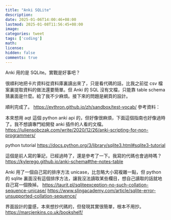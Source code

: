 ```yaml
---
title: "Anki SQLite"
description: 
date: 2025-01-06T14:00:46+08:00
lastmod: 2025-01-08T11:56:45+08:00
image: 
categories: tweet
tags: ['coding']
math: 
license: 
hidden: false
comments: true
---
```


Anki 用的是 SQLite。實戰是好事吧？

很順利地把卡片資料從資料庫裏讀出來了，只是看代碼的話，比我之前從 csv 檔案裏提取資料的做法還要簡單。但 Anki 的 SQL 沒有文檔，只能靠 table schema 猜裏面是什麼。給了我不少麻煩。接下來的問題是網頁的設計。

順利完成了。
https://evthron.github.io/zh/sandbox/test-vocab/
參考資料：

本來想用 aqt 這個 python anki api 的，但好像很麻煩，下面這個指南也好像過時了。我不想讀專門給開發 anki 插件的人看的文檔。
https://juliensobczak.com/write/2020/12/26/anki-scripting-for-non-programmers/

python tutorial
https://docs.python.org/3/library/sqlite3.html#sqlite3-tutorial

這個是前人寫的筆記，已經過時了，還是參考了一下。我寫的代碼也會過時嗎？
https://kylerego.github.io/anki-schema#the-notes-table

Anki 用了一個自己寫的排序方法 unicase，比忽略大小寫複雜一點，但 python 的 sqlite 裏面沒有這個排序方法，讓我沒法讀取某些欄目，想自己讀取的話就地自己寫一個換掉。
https://taurit.pl/sqliteexception-no-such-collation-sequence-unicase/
https://www.slingacademy.com/article/sqlite-error-unsupported-collation-sequence/

界面設計的靈感，本來想抄代碼的，但發現其實很簡單，根本不用抄。
https://marcjenkins.co.uk/bookshelf/


